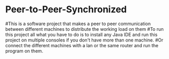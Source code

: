 # Peer-to-Peer-Synchronized
#This is a software project that makes a peer to peer communication between different machines to distribute the working load on them
#To run this project all what you have to do is to install any Java IDE and run this project on multiple consoles if you don't have more than one machine.
#Or connect the different machines with a lan or the same router and run the program on them. 
